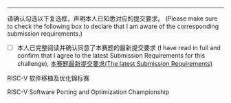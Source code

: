 <!-- 请在以上位置添加 Pull request 描述 -->
<!-- Please add Pull request description above -->

---

请确认勾选以下复选框，声明本人已知悉对应的提交要求。
(Please make sure to check the following box to declare that I am aware of the corresponding submission requirements.)

- [ ] 本人已完整阅读并确认同意了本赛题的最新提交要求
      (I have read in full and confirm that I agree to the latest Submission Requirements for this challenge),
      [本赛题最新提交要求(The latest Submission Requirements)](https://rvspoc.org/S2428/#提交说明)


RISC-V 软件移植及优化锦标赛

RISC-V Software Porting and Optimization Championship
